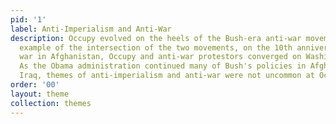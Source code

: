 ```yaml
---
pid: '1'
label: Anti-Imperialism and Anti-War
description: Occupy evolved on the heels of the Bush-era anti-war movement. As one
  example of the intersection of the two movements, on the 10th anniversary of the
  war in Afghanistan, Occupy and anti-war protestors converged on Washington D.C.
  As the Obama administration continued many of Bush's policies in Afghanistan and
  Iraq, themes of anti-imperialism and anti-war were not uncommon at Occupy Wall Street.
order: '00'
layout: theme
collection: themes
---
```

